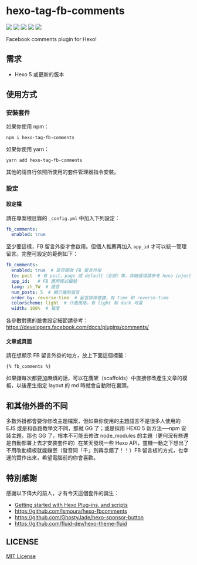 # hexo-tag-fb-comments

![](https://img.shields.io/npm/v/hexo-tag-fb-comments?style=flat-square)
![](https://img.shields.io/npm/v/hexo-tag-fb-comments/latest?color=success)
![](https://img.shields.io/npm/dt/hexo-tag-fb-comments)
![](https://img.shields.io/github/commits-since/hms5232/hexo-tag-fb-comments/latest?label=commits%20since%20latest%20release&logoColor=yellow&style=social)
![](https://img.shields.io/npm/l/hexo-tag-fb-comments?style=flat-square)

Facebook comments plugin for Hexo!

## 需求
* Hexo 5 或更新的版本

## 使用方式
### 安裝套件
如果你使用 npm：
```
npm i hexo-tag-fb-comments
```
如果你使用 yarn：
```
yarn add hexo-tag-fb-comments
```
其他的請自行依照所使用的套件管理器指令安裝。

### 設定
#### 設定檔
請在專案根目錄的 `_config.yml` 中加入下列設定：
```yml
fb_comments:
  enabled: true
```
至少要這樣，FB 留言外掛才會啟用。但個人推薦再加入 `app_id` 才可以統一管理留言。完整可設定的範例如下：
```yml
fb_comments:
  enabled: true  # 是否開啟 FB 留言外掛
  to: post  # 有 post、page 或 default（全部）等，詳細選項請參考 hexo injector
  app_id:   # FB 應用程式編號
  lang: zh_TW  # 語言
  num_posts: 5  # 顯示幾則留言
  order_by: reverse-time  # 留言排序依據，有 time 和 reverse-time
  colorscheme: light  # 介面風格，有 light 和 dark 可選
  width: 100%  # 寬度
```

各參數對應的臉書設定細節請參考：https://developers.facebook.com/docs/plugins/comments/

#### 文章或頁面
請在想顯示 FB 留言外掛的地方，放上下面這個標籤：
```
{% fb_comments %}
```

如果嫌每次都要加麻煩的話，可以在鷹架（scaffolds）中直接修改產生文章的模板，以後產生指定 layout 的 md 時就會自動附在裏頭。

## 和其他外掛的不同
多數外掛都會要你修改主題檔案，但如果你使用的主題語言不是很多人使用的 EJS 或是和各路教學文不同，那就 GG 了；或是採用 HEXO 5 新方法──npm 安裝主題，那也 GG 了，根本不可能去修改 node_modules 的主題（更何況有些還是自動部署上去才安裝套件的）在某天發現一些 Hexo API，靈機一動之下想出了不用改動模板就能鑲嵌（發音同「千」別再念錯了！！）FB 留言板的方式，也幸運的實作出來，希望電腦前的你會喜歡。

## 特別感謝
感謝以下偉大的前人，才有今天這個套件的誕生：
* [Getting started with Hexo Plug-ins, and scripts](https://dustinpfister.github.io/2018/01/03/hexo-plugins/)
* https://github.com/lsmoura/hexo-fbcomments
* https://github.com/GhostyJade/hexo-sponsor-button
* https://github.com/fluid-dev/hexo-theme-fluid

## LICENSE
[MIT License](LICENSE)
